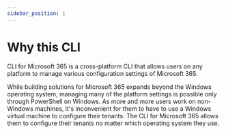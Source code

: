 ```yaml
---
sidebar_position: 1
---
```


# Why this CLI

CLI for Microsoft 365 is a cross-platform CLI that allows users on any platform to manage various configuration settings of Microsoft 365.

While building solutions for Microsoft 365 expands beyond the Windows operating system, managing many of the platform settings is possible only through PowerShell on Windows. As more and more users work on non-Windows machines, it's inconvenient for them to have to use a Windows virtual machine to configure their tenants. The CLI for Microsoft 365 allows them to configure their tenants no matter which operating system they use.
